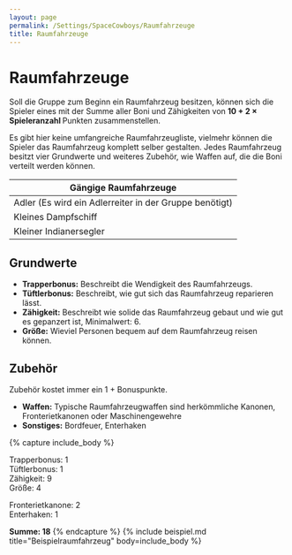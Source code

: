 ```yaml
---
layout: page
permalink: /Settings/SpaceCowboys/Raumfahrzeuge
title: Raumfahrzeuge
---
```


# Raumfahrzeuge

Soll die Gruppe zum Beginn ein Raumfahrzeug besitzen, können sich die Spieler eines mit der Summe aller Boni und Zähigkeiten von <strong>10 + 2 &times; Spieleranzahl </strong>Punkten zusammenstellen.

Es gibt hier keine umfangreiche Raumfahrzeugliste, vielmehr können die Spieler das Raumfahrzeug komplett selber gestalten. Jedes Raumfahrzeug besitzt vier Grundwerte und weiteres Zubehör, wie Waffen auf, die die Boni verteilt werden können.

<table>
<tbody>
<tr><th>Gängige Raumfahrzeuge</th></tr>
</tbody>
<tbody>
<tr><td>Adler (Es wird ein Adlerreiter in der Gruppe benötigt)</td></tr>
<tr><td>Kleines Dampfschiff</td></tr>
<tr><td>Kleiner Indianersegler</td></tr>
</tbody>
</table>

## Grundwerte

- <strong>Trapperbonus:</strong> Beschreibt die Wendigkeit des Raumfahrzeugs.
- <strong>Tüftlerbonus:</strong> Beschreibt, wie gut sich das Raumfahrzeug reparieren lässt.
- <strong>Zähigkeit:</strong> Beschreibt wie solide das Raumfahrzeug gebaut und wie gut es gepanzert ist, Minimalwert: 6.
- <strong>Größe:</strong> Wieviel Personen bequem auf dem Raumfahrzeug reisen können.

## Zubehör

Zubehör kostet immer ein 1 + Bonuspunkte.

- <strong>Waffen:</strong> Typische Raumfahrzeugwaffen sind herkömmliche Kanonen, Fronterietkanonen oder Maschinengewehre
- <strong>Sonstiges:</strong> Bordfeuer, Enterhaken

{% capture include_body %}
<p>Trapperbonus: 1<br/>
Tüftlerbonus: 1<br/>
Zähigkeit: 9<br/>
Größe: 4</p>
<p>Fronterietkanone: 2<br/>
Enterhaken: 1</p>
<strong>Summe: 18</strong>
{% endcapture %}
{% include beispiel.md title="Beispielraumfahrzeug" body=include_body %}
